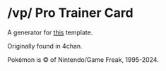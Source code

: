 # /vp/ Pro Trainer Card
A generator for [this](https://archive-media.palanq.win/vp/image/1669/61/1669611057460.png) template.

Originally found in 4chan.

Pokémon is © of Nintendo/Game Freak, 1995-2024.